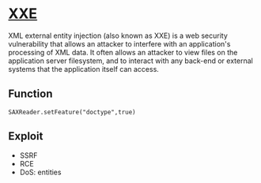 # [XXE](https://portswigger.net/web-security/xxe)
XML external entity injection (also known as XXE) is a web security vulnerability that allows an attacker to interfere with an application's processing of XML data. It often allows an attacker to view files on the application server filesystem, and to interact with any back-end or external systems that the application itself can access.

## Function
```
SAXReader.setFeature("doctype",true)
```

## Exploit
- SSRF
- RCE
- DoS: entities
